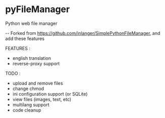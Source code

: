 pyFileManager
=============

Python web file manager

--
Forked from https://github.com/inlanger/SimplePythonFileManager, and add these features

FEATURES :
- english translation
- reverse-proxy support


TODO :
- upload and remove files
- change chmod
- ini configuration support (or SQLite)
- view files (images, text, etc)
- multilang support
- code cleanup
